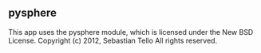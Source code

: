 ## pysphere

This app uses the pysphere module, which is licensed under the New BSD License. Copyright (c) 2012,
Sebastian Tello All rights reserved.
